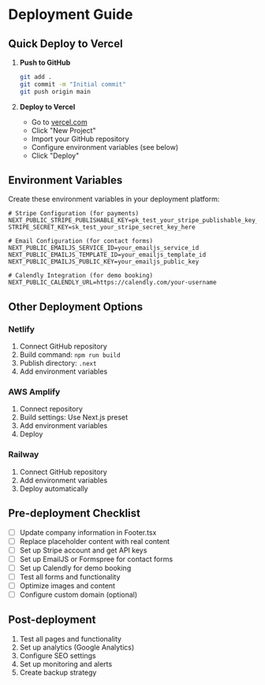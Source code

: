 # Deployment Guide

## Quick Deploy to Vercel

1. **Push to GitHub**
   ```bash
   git add .
   git commit -m "Initial commit"
   git push origin main
   ```

2. **Deploy to Vercel**
   - Go to [vercel.com](https://vercel.com)
   - Click "New Project"
   - Import your GitHub repository
   - Configure environment variables (see below)
   - Click "Deploy"

## Environment Variables

Create these environment variables in your deployment platform:

```env
# Stripe Configuration (for payments)
NEXT_PUBLIC_STRIPE_PUBLISHABLE_KEY=pk_test_your_stripe_publishable_key_here
STRIPE_SECRET_KEY=sk_test_your_stripe_secret_key_here

# Email Configuration (for contact forms)
NEXT_PUBLIC_EMAILJS_SERVICE_ID=your_emailjs_service_id
NEXT_PUBLIC_EMAILJS_TEMPLATE_ID=your_emailjs_template_id
NEXT_PUBLIC_EMAILJS_PUBLIC_KEY=your_emailjs_public_key

# Calendly Integration (for demo booking)
NEXT_PUBLIC_CALENDLY_URL=https://calendly.com/your-username
```

## Other Deployment Options

### Netlify
1. Connect GitHub repository
2. Build command: `npm run build`
3. Publish directory: `.next`
4. Add environment variables

### AWS Amplify
1. Connect repository
2. Build settings: Use Next.js preset
3. Add environment variables
4. Deploy

### Railway
1. Connect GitHub repository
2. Add environment variables
3. Deploy automatically

## Pre-deployment Checklist

- [ ] Update company information in Footer.tsx
- [ ] Replace placeholder content with real content
- [ ] Set up Stripe account and get API keys
- [ ] Set up EmailJS or Formspree for contact forms
- [ ] Set up Calendly for demo booking
- [ ] Test all forms and functionality
- [ ] Optimize images and content
- [ ] Configure custom domain (optional)

## Post-deployment

1. Test all pages and functionality
2. Set up analytics (Google Analytics)
3. Configure SEO settings
4. Set up monitoring and alerts
5. Create backup strategy

